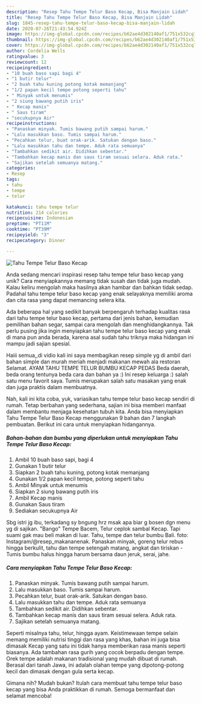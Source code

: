 ```yaml
---
description: "Resep Tahu Tempe Telur Baso Kecap, Bisa Manjain Lidah"
title: "Resep Tahu Tempe Telur Baso Kecap, Bisa Manjain Lidah"
slug: 1845-resep-tahu-tempe-telur-baso-kecap-bisa-manjain-lidah
date: 2020-07-26T21:43:54.924Z
image: https://img-global.cpcdn.com/recipes/b62ae4d302140af1/751x532cq70/tahu-tempe-telur-baso-kecap-foto-resep-utama.jpg
thumbnail: https://img-global.cpcdn.com/recipes/b62ae4d302140af1/751x532cq70/tahu-tempe-telur-baso-kecap-foto-resep-utama.jpg
cover: https://img-global.cpcdn.com/recipes/b62ae4d302140af1/751x532cq70/tahu-tempe-telur-baso-kecap-foto-resep-utama.jpg
author: Cordelia Wells
ratingvalue: 3
reviewcount: 12
recipeingredient:
- "10 buah baso sapi bagi 4"
- "1 butir telur"
- "2 buah tahu kuning potong kotak memanjang"
- "1/2 papan kecil tempe potong seperti tahu"
- " Minyak untuk menumis"
- "2 siung bawang putih iris"
- " Kecap manis"
- " Saus tiram"
- "secukupnya Air"
recipeinstructions:
- "Panaskan minyak. Tumis bawang putih sampai harum."
- "Lalu masukkan baso. Tumis sampai harum."
- "Pecahkan telur, buat orak-arik. Satukan dengan baso."
- "Lalu masukkan tahu dan tempe. Aduk rata semuanya"
- "Tambahkan sedikit air. Didihkan sebentar."
- "Tambahkan kecap manis dan saus tiram sesuai selera. Aduk rata."
- "Sajikan setelah semuanya matang."
categories:
- Resep
tags:
- tahu
- tempe
- telur

katakunci: tahu tempe telur 
nutrition: 214 calories
recipecuisine: Indonesian
preptime: "PT11M"
cooktime: "PT39M"
recipeyield: "3"
recipecategory: Dinner

---
```



![Tahu Tempe Telur Baso Kecap](https://img-global.cpcdn.com/recipes/b62ae4d302140af1/751x532cq70/tahu-tempe-telur-baso-kecap-foto-resep-utama.jpg)

Anda sedang mencari inspirasi resep tahu tempe telur baso kecap yang unik? Cara menyiapkannya memang tidak susah dan tidak juga mudah. Kalau keliru mengolah maka hasilnya akan hambar dan bahkan tidak sedap. Padahal tahu tempe telur baso kecap yang enak selayaknya memiliki aroma dan cita rasa yang dapat memancing selera kita.

Ada beberapa hal yang sedikit banyak berpengaruh terhadap kualitas rasa dari tahu tempe telur baso kecap, pertama dari jenis bahan, kemudian pemilihan bahan segar, sampai cara mengolah dan menghidangkannya. Tak perlu pusing jika ingin menyiapkan tahu tempe telur baso kecap yang enak di mana pun anda berada, karena asal sudah tahu triknya maka hidangan ini mampu jadi sajian spesial.

Haiii semua,,di vidio kali ini saya membagikan resep simple yg di ambil dari bahan simple dan murah meriah menjadi makanan mewah ala restoran Selamat. AYAM TAHU TEMPE TELUR BUMBU KECAP PEDAS Beda daerah, beda orang tentunya beda cara dan bahan ya :) Ini resep keluarga :) salah satu menu favorit saya. Tumis merupakan salah satu masakan yang enak dan juga praktis dalam membuatnya.


Nah, kali ini kita coba, yuk, variasikan tahu tempe telur baso kecap sendiri di rumah. Tetap berbahan yang sederhana, sajian ini bisa memberi manfaat dalam membantu menjaga kesehatan tubuh kita. Anda bisa menyiapkan Tahu Tempe Telur Baso Kecap menggunakan 9 bahan dan 7 langkah pembuatan. Berikut ini cara untuk menyiapkan hidangannya.

<!--inarticleads1-->

##### Bahan-bahan dan bumbu yang diperlukan untuk menyiapkan Tahu Tempe Telur Baso Kecap:

1. Ambil 10 buah baso sapi, bagi 4
1. Gunakan 1 butir telur
1. Siapkan 2 buah tahu kuning, potong kotak memanjang
1. Gunakan 1/2 papan kecil tempe, potong seperti tahu
1. Ambil  Minyak untuk menumis
1. Siapkan 2 siung bawang putih iris
1. Ambil  Kecap manis
1. Gunakan  Saus tiram
1. Sediakan secukupnya Air


Sbg istri jg ibu, terkadang sy bngung hrz msak apa biar g bosen dgn menu yg di sajikan. &#34;Bango&#34; Tempe Bacem, Telur ceplok sambal Kecap. Tapi suami gak mau beli makan di luar. Tahu, tempe dan telur bumbu Bali. foto: Instagram/@resep_makananenak. Panaskan minyak, goreng telur rebus hingga berkulit, tahu dan tempe setengah matang, angkat dan tiriskan - Tumis bumbu halus hingga harum bersama daun jeruk, serai, jahe. 

<!--inarticleads2-->

##### Cara menyiapkan Tahu Tempe Telur Baso Kecap:

1. Panaskan minyak. Tumis bawang putih sampai harum.
1. Lalu masukkan baso. Tumis sampai harum.
1. Pecahkan telur, buat orak-arik. Satukan dengan baso.
1. Lalu masukkan tahu dan tempe. Aduk rata semuanya
1. Tambahkan sedikit air. Didihkan sebentar.
1. Tambahkan kecap manis dan saus tiram sesuai selera. Aduk rata.
1. Sajikan setelah semuanya matang.


Seperti misalnya tahu, telur, hingga ayam. Keistimewaan tempe selain memang memiliki nutrisi tinggi dan rasa yang khas, bahan ini juga bisa dimasak Kecap yang satu ini tidak hanya memberikan rasa manis seperti biasanya. Ada tambahan rasa gurih yang cocok berpadu dengan tempe. Orek tempe adalah makanan tradisional yang mudah dibuat di rumah. Berasal dari tanah Jawa, ini adalah olahan tempe yang dipotong-potong kecil dan dimasak dengan gula serta kecap. 

Gimana nih? Mudah bukan? Itulah cara membuat tahu tempe telur baso kecap yang bisa Anda praktikkan di rumah. Semoga bermanfaat dan selamat mencoba!
